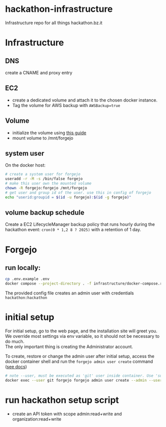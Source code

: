 <!--
SPDX-FileCopyrightText: 2025 NOI Techpark <digital@noi.bz.it>

SPDX-License-Identifier: CC0-1.0
-->

# hackathon-infrastructure
Infrastructure repo for all things hackathon.bz.it

# Infrastructure
## DNS
create a CNAME and proxy entry
## EC2
- create a dedicated volume and attach it to the chosen docker instance.  
- Tag the volume for AWS backup with `AWSBackup=true`
## Volume
- initialize the volume using [this guide](https://docs.aws.amazon.com/ebs/latest/userguide/ebs-using-volumes.html)  
- mount volume to /mnt/forgejo
## system user
On the docker host:
```bash
# create a system user for forgejo
useradd -r -M -s /bin/false forgejo
# make this user own the mounted volume
chown -R forgejo:forgejo /mnt/forgejo
# get user and group id of the user. use this in config of forgejo
echo "userid:groupid = $(id -u forgejo):$(id -g forgejo)"
```
## volume backup schedule
Create a EC2 LifecycleManager backup policy that runs hourly during the hackathon event:
`cron(0 * 1,2 8 ? 2025)`
with a retention of 1 day.

# Forgejo
## run locally:
```bash
cp .env.example .env
docker compose --project-directory . -f infrastructure/docker-compose.run.yml up
```

The provided config file creates an admin user with credentials `hackathon:hackathon`

# initial setup
For initial setup, go to the web page, and the installation site will greet you.  
We override most settings via env variable, so it should not be necessary to do much.  
The only important thing is creating the Administrator account.  

To create, restore or change the admin user after initial setup, access the docker container shell and run the `forgejo admin user create` command ([see docs](https://forgejo.org/docs/latest/admin/command-line/))

```bash
# note --user, must be executed as 'git' user inside container. Use 'su git' in interactive mode to access the forgejo cli
docker exec --user git forgejo forgejo admin user create --admin --username hackathon --email forgejo@hackathon.bz.it --password '******'
```

# run hackathon setup script
- create an API token with scope admin:read+write and organization:read+write